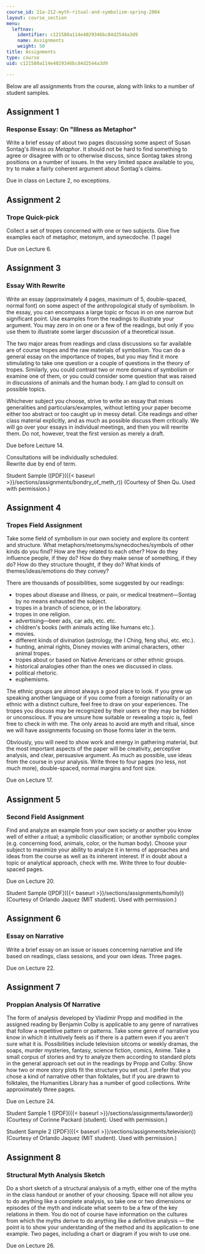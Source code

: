 ```yaml
---
course_id: 21a-212-myth-ritual-and-symbolism-spring-2004
layout: course_section
menu:
  leftnav:
    identifier: c121580a114e4029346bc84d2544a3d9
    name: Assignments
    weight: 50
title: Assignments
type: course
uid: c121580a114e4029346bc84d2544a3d9

---
```


Below are all assignments from the course, along with links to a number of student samples.

Assignment 1
------------

### Response Essay: On "Illness as Metaphor"

Write a brief essay of about two pages discussing some aspect of Susan Sontag's _Illness as Metaphor_. It should not be hard to find something to agree or disagree with or to otherwise discuss, since Sontag takes strong positions on a number of issues. In the very limited space available to you, try to make a fairly coherent argument about Sontag's claims.

Due in class on Lecture 2, no exceptions.

Assignment 2
------------

### Trope Quick-pick

Collect a set of tropes concerned with one or two subjects. Give five examples each of metaphor, metonym, and synecdoche. (1 page)

Due on Lecture 6.

Assignment 3
------------

### Essay With Rewrite

Write an essay (approximately 4 pages, maximum of 5, double-spaced, normal font) on some aspect of the anthropological study of symbolism. In the essay, you can encompass a large topic or focus in on one narrow but significant point. Use examples from the readings to illustrate your argument. You may zero in on one or a few of the readings, but only if you use them to illustrate some larger discussion of a theoretical issue.

The two major areas from readings and class discussions so far available are of course tropes and the raw materials of symbolism. You can do a general essay on the importance of tropes, but you may find it more stimulating to take one question or a couple of questions in the theory of tropes. Similarly, you could contrast two or more domains of symbolism or examine one of them, or you could consider some question that was raised in discussions of animals and the human body. I am glad to consult on possible topics.

Whichever subject you choose, strive to write an essay that mixes generalities and particulars/examples, without letting your paper become either too abstract or too caught up in messy detail. Cite readings and other class material explicitly, and as much as possible discuss them critically. We will go over your essays in individual meetings, and then you will rewrite them. Do not, however, treat the first version as merely a draft.

Due before Lecture 14.

Consultations will be individually scheduled.  
Rewrite due by end of term.

Student Sample ([PDF]({{< baseurl >}}/sections/assignments/bondry_of_meth_r)) (Courtesy of Shen Qu. Used with permission.)

Assignment 4
------------

### Tropes Field Assignment

Take some field of symbolism in our own society and explore its content and structure. What metaphors/metonyms/synecdoches/symbols of other kinds do you find? How are they related to each other? How do they influence people, if they do? How do they make sense of something, if they do? How do they structure thought, if they do? What kinds of themes/ideas/emotions do they convey?

There are thousands of possibilities, some suggested by our readings:

*   tropes about disease and illness, or pain, or medical treatment—Sontag by no means exhausted the subject.
*   tropes in a branch of science, or in the laboratory.
*   tropes in one religion.
*   advertising—beer ads, car ads, etc. etc.
*   children's books (with animals acting like humans etc.).
*   movies.
*   different kinds of divination (astrology, the I Ching, feng shui, etc. etc.).
*   hunting, animal rights, Disney movies with animal characters, other animal tropes.
*   tropes about or based on Native Americans or other ethnic groups.
*   historical analogies other than the ones we discussed in class.
*   political rhetoric.
*   euphemisms.

The ethnic groups are almost always a good place to look. If you grew up speaking another language or if you come from a foreign nationality or an ethnic with a distinct culture, feel free to draw on your experiences. The tropes you discuss may be recognized by their users or they may be hidden or unconscious. If you are unsure how suitable or revealing a topic is, feel free to check in with me. The only areas to avoid are myth and ritual, since we will have assignments focusing on those forms later in the term.

Obviously, you will need to show work and energy in gathering material, but the most important aspects of the paper will be creativity, perceptive analysis, and clear, persuasive argument. As much as possible, use ideas from the course in your analysis. Write three to four pages (no less, not much more), double-spaced, normal margins and font size.

Due on Lecture 17.

Assignment 5
------------

### Second Field Assignment

Find and analyze an example from your own society or another you know well of either a ritual; a symbolic classification; or another symbolic complex (e.g. concerning food, animals, color, or the human body). Choose your subject to maximize your ability to analyze it in terms of approaches and ideas from the course as well as its inherent interest. If in doubt about a topic or analytical approach, check with me. Write three to four double-spaced pages.

Due on Lecture 20.

Student Sample ([PDF]({{< baseurl >}}/sections/assignments/homily)) (Courtesy of Orlando Jaquez (MIT student). Used with permission.)

Assignment 6
------------

### Essay on Narrative

Write a brief essay on an issue or issues concerning narrative and life based on readings, class sessions, and your own ideas. Three pages.

Due on Lecture 22.

Assignment 7
------------

### Proppian Analysis Of Narrative

The form of analysis developed by Vladimir Propp and modified in the assigned reading by Benjamin Colby is applicable to any genre of narratives that follow a repetitive pattern or patterns. Take some genre of narrative you know in which it intuitively feels as if there is a pattern even if you aren't sure what it is. Possibilities include television sitcoms or weekly dramas, the soaps, murder mysteries, fantasy, science fiction, comics, Anime. Take a small corpus of stories and try to analyze them according to standard plots in the general approach set out in the readings by Propp and Colby. Show how two or more story plots fit the structure you set out. I prefer that you chose a kind of narrative other than folktales, but if you are drawn to folktales, the Humanities Library has a number of good collections. Write approximately three pages.

Due on Lecture 24.

Student Sample 1 ([PDF]({{< baseurl >}}/sections/assignments/laworder)) (Courtesy of Corinne Packard (student). Used with permission.)

Student Sample 2 ([PDF]({{< baseurl >}}/sections/assignments/television)) (Courtesy of Orlando Jaquez (MIT student). Used with permission.)

Assignment 8
------------

### Structural Myth Analysis Sketch

Do a short sketch of a structural analysis of a myth, either one of the myths in the class handout or another of your choosing. Space will not allow you to do anything like a complete analysis, so take one or two dimensions or episodes of the myth and indicate what seem to be a few of the key relations in them. You do not of course have information on the cultures from which the myths derive to do anything like a definitive analysis — the point is to show your understanding of the method and its application to one example. Two pages, including a chart or diagram if you wish to use one.

Due on Lecture 26.